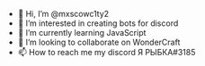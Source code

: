 - 👋 Hi, I’m @mxscowc1ty2
- 👀 I’m interested in creating bots for discord
- 🌱 I’m currently learning JavaScript
- 💞️ I’m looking to collaborate on WonderCraft
- 📫 How to reach me my discord Я РЫБКА#3185

<!---
mxscowc1ty2/mxscowc1ty2 is a ✨ special ✨ repository because its `README.md` (this file) appears on your GitHub profile.
You can click the Preview link to take a look at your changes.
--->
